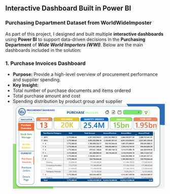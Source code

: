 ## Interactive Dashboard Built in Power BI
### Purchasing Department Dataset from WorldWideImposter
As part of this project, I designed and built multiple **interactive dashboards** using **Power BI** to support data-driven decisions in the **Purchasing Department** of ***Wide World Importers (WWI)***. Below are the main dashboards included in the solution:
### 1.  Purchase Invoices Dashboard
- **Purpose:** Provide a high-level overview of procurement performance and supplier spending.
- **Key Insight:**
-  Total number of purchase documents and items ordered
-  Total purchase amount and cost
-  Spending distribution by product group and supplier
![Dashboard for Purchase Invoices Details](https://github.com/thuyhangpham/http_thuyhang/blob/cdbb44e4861d92e398822b6a54c19331b99fc065/Cloud-based%20BI%20Solution%20for%20Purchasing%20Department/Visualization/Dashboard_Purchase%20Invoices%20Details.png)
